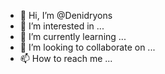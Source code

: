 - 👋 Hi, I’m @Denidryons
- 👀 I’m interested in ...
- 🌱 I’m currently learning ...
- 💞️ I’m looking to collaborate on ...
- 📫 How to reach me ...

<!---
Denidryons/Denidryons is a ✨ special ✨ repository because its `README.md` (this file) appears on your GitHub profile.
You can click the Preview link to take a look at your changes.
--->
